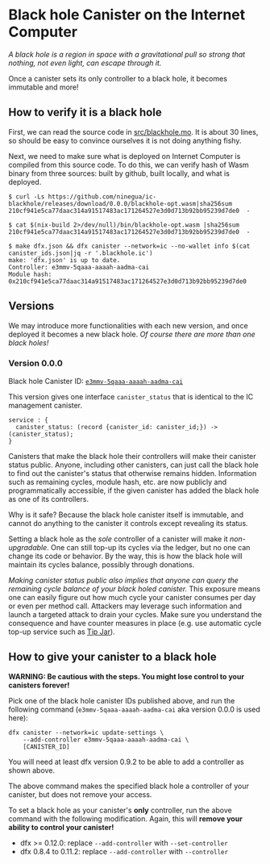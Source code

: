 # Black hole Canister on the Internet Computer

*A black hole is a region in space with a gravitational pull so strong that nothing, not even light, can escape through it.*

Once a canister sets its only controller to a black hole, it becomes immutable and more!

## How to verify it is a black hole

First, we can read the source code in [src/blackhole.mo](https://github.com/ninegua/ic-blackhole/blob/main/src/blackhole.mo).
It is about 30 lines, so should be easy to convince ourselves it is not doing anything fishy.

Next, we need to make sure what is deployed on Internet Computer is compiled from this source code.
To do this, we can verify hash of Wasm binary from three sources: built by github, built locally, and what is deployed.

```
$ curl -Ls https://github.com/ninegua/ic-blackhole/releases/download/0.0.0/blackhole-opt.wasm|sha256sum
210cf941e5ca77daac314a91517483ac171264527e3d0d713b92bb95239d7de0  -

$ cat $(nix-build 2>/dev/null)/bin/blackhole-opt.wasm |sha256sum
210cf941e5ca77daac314a91517483ac171264527e3d0d713b92bb95239d7de0  -

$ make dfx.json && dfx canister --network=ic --no-wallet info $(cat canister_ids.json|jq -r '.blackhole.ic')
make: 'dfx.json' is up to date.
Controller: e3mmv-5qaaa-aaaah-aadma-cai
Module hash: 0x210cf941e5ca77daac314a91517483ac171264527e3d0d713b92bb95239d7de0
```

## Versions

We may introduce more functionalities with each new version, and once deployed it becomes a new black hole.
*Of course there are more than one black holes!*

### Version 0.0.0

Black hole Canister ID: [`e3mmv-5qaaa-aaaah-aadma-cai`](https://ic.rocks/principal/e3mmv-5qaaa-aaaah-aadma-cai)

This version gives one interface `canister_status` that is identical to the IC management canister.

```
service : {
  canister_status: (record {canister_id: canister_id;}) -> (canister_status);
}
```

Canisters that make the black hole their controllers will make their canister status public.
Anyone, including other canisters, can just call the black hole to find out the canister's status that otherwise remains hidden.
Information such as remaining cycles, module hash, etc. are now publicly and programmatically accessible, if the given canister has added the black hole as one of its controllers.

Why is it safe? Because the black hole canister itself is immutable, and cannot do anything to the canister it controls except revealing its status.

Setting a black hole as the *sole* controller of a canister will make it *non-upgradable*.
One can still top-up its cycles via the ledger, but no one can change its code or behavior.
By the way, this is how the black hole will maintain its cycles balance, possibly through donations.

*Making canister status public also implies that anyone can query the remaining cycle balance of your black holed canister.*
This exposure means one can easily figure out how much cycle your canister consumes per day or even per method call.
Attackers may leverage such information and launch a targeted attack to drain your cycles.
Make sure you understand the consequence and have counter measures in place (e.g. use automatic cycle top-up service such as [Tip Jar]).

## How to give your canister to a black hole

**WARNING: Be cautious with the steps. You might lose control to your canisters forever!**

Pick one of the black hole canister IDs published above, and run the following command (`e3mmv-5qaaa-aaaah-aadma-cai` aka version 0.0.0 is used here):

```
dfx canister --network=ic update-settings \
    --add-controller e3mmv-5qaaa-aaaah-aadma-cai \
    [CANISTER_ID]
```
You will need at least dfx version 0.9.2 to be able to add a controller as shown above.

The above command makes the specified black hole a controller of your canister, but does not remove your access.

To set a black hole as your canister's **only** controller, run the above command with the following modification.  Again, this will **remove your ability to control your canister!**
- dfx >= 0.12.0: replace `--add-controller` with `--set-controller`
- dfx 0.8.4 to 0.11.2: replace `--add-controller` with `--controller`

[dfx]: https://sdk.dfinity.org/docs/developers-guide/install-upgrade-remove.html
[ic-utils]: https://github.com/ninegua/ic-utils
[Tip Jar]: https://tipjar.rocks
